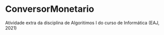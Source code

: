 # ConversorMonetario
Atividade extra da disciplina de Algoritimos I do curso de Informática (EAJ, 2021)

